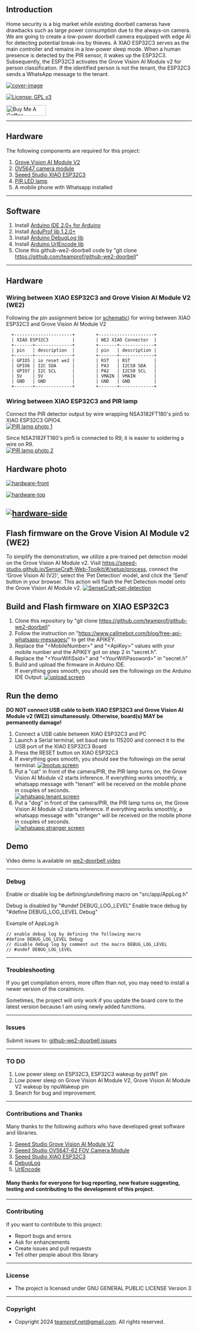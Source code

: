 ## Introduction
Home security is a big market while existing doorbell cameras have drawbacks such as large power consumption due to the always-on camera. 
We are going to create a low-power doorbell camera equipped with edge AI for detecting potential break-ins by thieves.
A XIAO ESP32C3 serves as the main controller and remains in a low-power sleep mode. When a human presence is detected by the PIR sensor, it wakes up the ESP32C3. Subsequently, the ESP32C3 activates the Grove Vision AI Module v2 for person classification. If the identified person is not the tenant, the ESP32C3 sends a WhatsApp message to the tenant.

[![cover-image](/doc/image/cover-image.png)](https://github.com/teamprof/github-we2-doorbell/blob/main/doc/image/cover-image.png)


[![License: GPL v3](https://img.shields.io/badge/License-GPL_v3-blue.svg)](https://github.com/teamprof/github-we2-doorbell/blob/main/LICENSE)

<a href="https://www.buymeacoffee.com/teamprof" target="_blank"><img src="https://cdn.buymeacoffee.com/buttons/v2/default-yellow.png" alt="Buy Me A Coffee" style="height: 28px !important;width: 108px !important;" ></a>

---
## Hardware
The following components are required for this project:
1. [Grove Vision AI Module V2](https://wiki.seeedstudio.com/grove_vision_ai_v2/)
2. [OV5647 camera module](https://www.seeedstudio.com/OV5647-69-1-FOV-Camera-module-for-Raspberry-Pi-3B-4B-p-5484.html)
3. [Seeed Studio XIAO ESP32C3](https://www.seeedstudio.com/Seeed-XIAO-ESP32C3-p-5431.html)
4. [PIR LED lamp](https://www.aliexpress.com/item/1005005973394439.html)
5. A mobile phone with Whatsapp installed

---
## Software 
1. Install [Arduino IDE 2.0+ for Arduino](https://www.arduino.cc/en/Main/Software)
2. Install [ArduProf lib 1.2.0+](https://www.arduino.cc/reference/en/libraries/arduprof/)
3. Install [Arduino DebugLog lib](https://www.arduino.cc/reference/en/libraries/debuglog/)
4. Install [Arduino UrlEncode lib](https://www.arduino.cc/reference/en/libraries/urlencode/)
5. Clone this github-we2-doorbell code by "git clone https://github.com/teamprof/github-we2-doorbell"


---
## Hardware
### Wiring between XIAO ESP32C3 and Grove Vision AI Module V2 (WE2) 
Following the pin assignment below (or [schematic](https://github.com/teamprof/github-we2-doorbell/blob/main/doc/we2-esp32c3-sch-v1.0.pdf)) for wiring between XIAO ESP32C3 and Grove Vision AI Module V2
```
  +----------------------+        +---------------------+     
  | XIAO ESP32C3         |        | WE2 XIAO Connector  |     
  +-------+--------------+        +-------+-------------+     
  | pin   | description  |        | pin   | description |     
  +-------+--------------+        +-------+-------------+     
  | GPIO5 | io reset we2 |        | RST   | RST         |     
  | GPIO6 | I2C SDA      |        | PA3   | I2CS0 SDA   |     
  | GPIO7 | I2C SCL      |        | PA2   | I2CS0 SCL   |     
  | 5V    | 5V           |        | VMAIN | VMAIN       |     
  | GND   | GND          |        | GND   | GND         |     
  +-------+--------------+        +-------+-------------+     
```
### Wiring between XIAO ESP32C3 and PIR lamp
Connect the PIR detector output by wire wrapping NSA3182FT180's pin5 to XIAO ESP32C3 GPIO4.  
[![PIR lamp photo 1](/doc/image/pir-lamp-01.jpg)](https://github.com/teamprof/github-we2-doorbell/blob/main/doc/images/pir-lamp-01.jpg)

Since NSA3182FT180's pin5 is connected to R9, it is easier to soldering a wire on R9.  
[![PIR lamp photo 2](/doc/image/pir-lamp-02.jpg)](https://github.com/teamprof/github-we2-doorbell/blob/main/doc/images/pir-lamp-02.jpg)

## Hardware photo
[![hardware-front](/doc/image/hw-front.jpg)](https://github.com/teamprof/github-we2-doorbell/blob/main/doc/images/hw-front.jpg)

[![hardware-top](/doc/image/hw-top.jpg)](https://github.com/teamprof/github-we2-doorbell/blob/main/doc/images/hw-top.jpg)

[![hardware-side](/doc/image/hw-side.jpg)](https://github.com/teamprof/github-we2-doorbell/blob/main/doc/images/hw-side.jpg)
---

## Flash firmware on the Grove Vision AI Module v2 (WE2)
To simplify the demonstration, we utilize a pre-trained pet detection model on the Grove Vision AI Module v2. 
Visit https://seeed-studio.github.io/SenseCraft-Web-Toolkit/#/setup/process, connect the ‘Grove Vision AI (V2)’, select the ‘Pet Detection’ model, and click the ‘Send’ button in your browser. This action will flash the Pet Detection model onto the Grove Vision AI Module v2.
[![SenseCraft-pet-detection](/doc/image/SenseCraft-pet-detection.png)](https://github.com/teamprof/github-we2-doorbell/blob/main/doc/images/SenseCraft-pet-detection.png)


## Build and Flash firmware on XIAO ESP32C3
1. Clone this repository by "git clone https://github.com/teamprof/github-we2-doorbell"
2. Follow the instruction on "https://www.callmebot.com/blog/free-api-whatsapp-messages/" to get the APIKEY.
3. Replace the "\<MobileNumber\>" and "\<ApiKey\>" values with your mobile number and the APIKEY got on step 2 in "secret.h".
4. Replace the "\<YourWifiSsid\>" and "\<YourWifiPassword\>" in "secret.h"
5. Build and upload the firmware in Arduino IDE.  
   If everything goes smooth, you should see the followings on the Arduino IDE Output:
[![upload screen](/doc/image/upload.png)](https://github.com/teamprof/github-we2-doorbell/blob/main/doc/image/upload.png)


## Run the demo
**DO NOT connect USB cable to both XIAO ESP32C3 and Grove Vision AI Module v2 (WE2) simultaneously. Otherwise, board(s) MAY be permanently damage!**
1. Connect a USB cable between XIAO ESP32C3 and PC
2. Launch a Serial terminal, set baud rate to 115200 and connect it to the USB port of the XIAO ESP32C3 Board  
3. Press the RESET button on XIAO ESP32C3 
4. If everything goes smooth, you should see the followings on the serial terminal:
[![bootup screen](/doc/image/bootup.png)](https://github.com/teamprof/github-we2-doorbell/blob/main/doc/image/bootup.png)
5. Put a "cat" in front of the camera/PIR, the PIR lamp turns on, the Grove Vision AI Module v2 starts inference. If everything works smoothly, a whatsapp message with "tenant" will be received on the mobile phone in couples of seconds.  
   [![whatsapp tenant screen](/doc/image/whatsapp-tenant.jpg)](https://github.com/teamprof/github-we2-doorbell/blob/main/doc/image/whatsapp-tenant.jpg)
6. Put a "dog" in front of the camera/PIR, the PIR lamp turns on, the Grove Vision AI Module v2 starts inference. If everything works smoothly, a whatsapp message with "stranger" will be received on the mobile phone in couples of seconds.  
   [![whatsapp stranger screen](/doc/image/whatsapp-stranger.jpg)](https://github.com/teamprof/github-we2-doorbell/blob/main/doc/image/whatsapp-stranger.jpg)

## Demo
Video demo is available on [we2-doorbell video](https://www.youtube.com/watch?v=cL3YblVXM7Y)  




---
### Debug
Enable or disable log be defining/undefining macro on "src/app/AppLog.h"

Debug is disabled by "#undef DEBUG_LOG_LEVEL"
Enable trace debug by "#define DEBUG_LOG_LEVEL Debug"

Example of AppLog.h
```
// enable debug log by defining the following macro
#define DEBUG_LOG_LEVEL Debug
// disable debug log by comment out the macro DEBUG_LOG_LEVEL 
// #undef DEBUG_LOG_LEVEL
```
---
### Troubleshooting
If you get compilation errors, more often than not, you may need to install a newer version of the coralmicro.

Sometimes, the project will only work if you update the board core to the latest version because I am using newly added functions.

---
### Issues
Submit issues to: [github-we2-doorbell issues](https://github.com/teamprof/github-we2-doorbell/issues) 

---
### TO DO
1. Low power sleep on ESP32C3, ESP32C3 wakeup by pirINT pin
2. Low power sleep on Grove Vision AI Module V2, Grove Vision AI Module V2 wakeup by npuWakeup pin 
3. Search for bug and improvement.
---

### Contributions and Thanks
Many thanks to the following authors who have developed great software and libraries.
1. [Seeed Studio Grove Vision AI Module V2](https://wiki.seeedstudio.com/grove_vision_ai_v2/)
2. [Seeed Studio OV5647-62 FOV Camera Module](https://www.seeedstudio.com/OV5647-69-1-FOV-Camera-module-for-Raspberry-Pi-3B-4B-p-5484.html)
3. [Seeed Studio XIAO ESP32C3](https://www.seeedstudio.com/Seeed-XIAO-ESP32C3-p-5431.html)
4. [DebugLog](https://github.com/hideakitai/DebugLog)
5. [UrlEncode](https://github.com/plageoj/urlencode)

#### Many thanks for everyone for bug reporting, new feature suggesting, testing and contributing to the development of this project.
---

### Contributing
If you want to contribute to this project:
- Report bugs and errors
- Ask for enhancements
- Create issues and pull requests
- Tell other people about this library
---

### License
- The project is licensed under GNU GENERAL PUBLIC LICENSE Version 3
---

### Copyright
- Copyright 2024 teamprof.net@gmail.com. All rights reserved.

